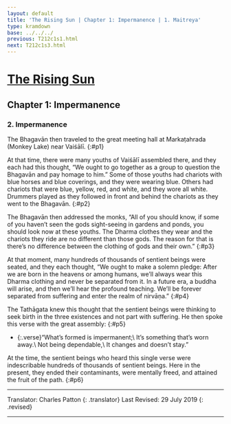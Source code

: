 ```yaml
---
layout: default
title: 'The Rising Sun | Chapter 1: Impermanence | 1. Maitreya'
type: kramdown
base: ../../../
previous: T212c1s1.html
next: T212c1s3.html
---
```


# [The Rising Sun](index.html)
## Chapter 1: Impermanence
### 2. Impermanence

The Bhagavān then traveled to the great meeting hall at Markaṭahrada (Monkey Lake) near Vaiśālī.
{:#p1}

At that time, there were many youths of Vaiśālī assembled there, and they each had this thought, “We ought to go together as a group to question the Bhagavān and pay homage to him.” Some of those youths had chariots with blue horses and blue coverings, and they were wearing blue. Others had chariots that were blue, yellow, red, and white, and they wore all white. Drummers played as they followed in front and behind the chariots as they went to the Bhagavān.
{:#p2}

The Bhagavān then addressed the monks, “All of you should know, if some of you haven’t seen the gods sight-seeing in gardens and ponds, you should look now at these youths. The Dharma clothes they wear and the chariots they ride are no different than those gods. The reason for that is there’s no difference between the clothing of gods and their own.”
{:#p3}

At that moment, many hundreds of thousands of sentient beings were seated, and they each thought, “We ought to make a solemn pledge: After we are born in the heavens or among humans, we’ll always wear this Dharma clothing and never be separated from it. In a future era, a buddha will arise, and then we’ll hear the profound teaching. We’ll be forever separated from suffering and enter the realm of nirvāṇa.”
{:#p4}

The Tathāgata knew this thought that the sentient beings were thinking to seek birth in the three existences and not part with suffering. He then spoke this verse with the great assembly:
{:#p5}

* {:.verse}“What’s formed is impermanent;\\
It’s something that’s worn away.\\
Not being dependable,\\
It changes and doesn’t stay.”

At the time, the sentient beings who heard this single verse were indescribable hundreds of thousands of sentient beings. Here in the present, they ended their contaminants, were mentally freed, and attained the fruit of the path.
{:#p6}

---

Translator: Charles Patton
{: .translator}
Last Revised: 29 July 2019
{: .revised}

---